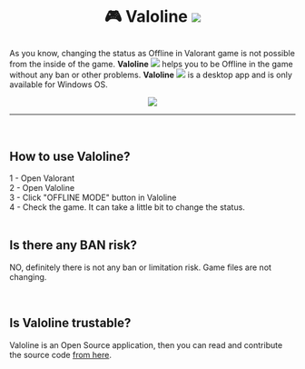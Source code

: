 # <p align="center"> **🎮 Valoline** <img src="www/assets/favicon.ico"> </p>

As you know, changing the status as Offline in Valorant game is not possible from the inside of the game. **Valoline** <img src="www/assets/favicon.ico"> helps you to be Offline in the game without any ban or other problems.
**Valoline** <img src="www/assets/favicon.ico"> is a desktop app and is only available for Windows OS.

<p align="center">
  <img src="https://i.hizliresim.com/l3bq6sy.PNG">
</p>

---

<br>

## How to use Valoline?

 <div class="content">
    <span>1 - Open Valorant</span>
    </br>
    <span>2 - Open Valoline</span>
    </br>
    <span>3 - Click "OFFLINE MODE" button in Valoline</span>
    </br>
    <span>4 - Check the game. It can take a little bit to change the status.</span>
</div>

<br>

## Is there any BAN risk?

NO, definitely there is not any ban or limitation risk. Game files are not changing.

<br>

## Is Valoline trustable?

Valoline is an Open Source application, then you can read and contribute the source code <a class="link" href="https://github.com/ParvinEyvazov/valoline" target=”_blank”>from here</a>.

